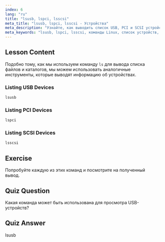 ```yaml
---
index: 6
lang: "ru"
title: "lsusb, lspci, lsscsi"
meta_title: "lsusb, lspci, lsscsi - Устройства"
meta_description: "Узнайте, как выводить список USB, PCI и SCSI устройств с помощью команд lsusb, lspci и lsscsi. Разберитесь в своем оборудовании Linux с помощью этого руководства для начинающих."
meta_keywords: "lsusb, lspci, lsscsi, команды Linux, список устройств, информация об оборудовании, учебник по Linux, руководство для начинающих"
---
```


## Lesson Content

Подобно тому, как мы используем команду `ls` для вывода списка файлов и каталогов, мы можем использовать аналогичные инструменты, которые выводят информацию об устройствах.

### Listing USB Devices

```bash
lsusb
```

### Listing PCI Devices

```bash
lspci
```

### Listing SCSI Devices

```bash
lsscsi
```

## Exercise

Попробуйте каждую из этих команд и посмотрите на полученный вывод.

## Quiz Question

Какая команда может быть использована для просмотра USB-устройств?

## Quiz Answer

lsusb
